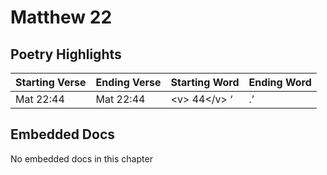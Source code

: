 # Matthew 22

## Poetry Highlights

| Starting Verse | Ending Verse | Starting Word | Ending Word |
| :--- | :--- | :--- | :--- |
| Mat 22:44 | Mat 22:44 | &lt;v&gt; 44&lt;/v&gt; ‘ | .’ |

## Embedded Docs

No embedded docs in this chapter

